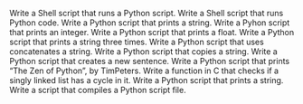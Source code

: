 Write a Shell script that runs a Python script.
Write a Shell script that runs Python code.
Write a Python script that prints a string.
Write a Pyhon script that prints an integer.
Write a Python script that prints a float.
Write a Python script that prints a string three times.
Write a Python script that uses concatenates a string.
Write a Python script that copies a string.
Write a Python script that creates a new sentence.
Write a Python script that prints “The Zen of Python”, by TimPeters.
Write a function in C that checks if a singly linked list has a cycle in it.
Write a Python script that prints a string.
Write a script that compiles a Python script file.
